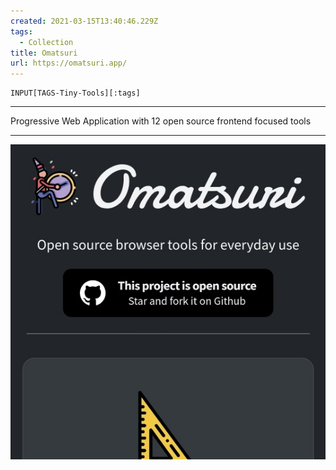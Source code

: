 ```yaml
---
created: 2021-03-15T13:40:46.229Z
tags: 
  - Collection
title: Omatsuri
url: https://omatsuri.app/
---
```

```meta-bind
INPUT[TAGS-Tiny-Tools][:tags]
```

___
Progressive Web Application with 12 open source frontend focused tools
___

![](_attachments/omatsuri.jpg)
